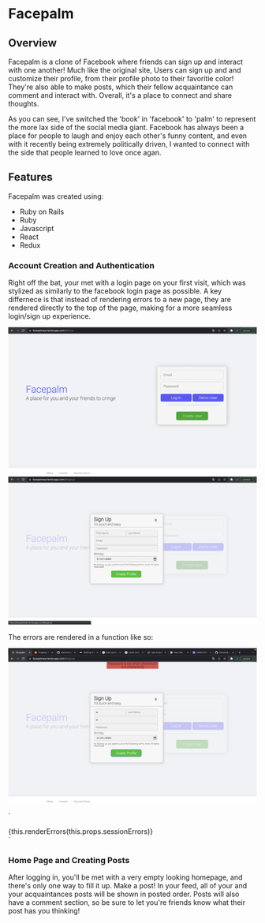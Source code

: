 # Facepalm
## Overview
Facepalm is a clone of Facebook where friends can sign up and interact with one another! Much like the original site, Users can sign up and and customize their profile, from their profile photo to their favoritie color! They're also able to make posts, which their fellow acquaintance can comment and interact with. Overall, it's a place to connect and share thoughts.

As you can see, I've switched the 'book' in 'facebook' to 'palm' to represent the more lax side of the social media giant. Facebook has always been a place for people to laugh and enjoy each other's funny content, and even with it recently being extremely politically driven, I wanted to connect with the side that people learned to love once agan.

## Features

Facepalm was created using: 

- Ruby on Rails
- Ruby
- Javascript
- React
- Redux

### Account Creation and Authentication

Right off the bat, your met with a login page on your first visit, which was stylized as similarly to the facebook login page as possible. A key differnece is that instead of rendering errors to a new page, they are rendered directly to the top of the page, making for a more seamless login/sign up experience. 

![Login Image 1](app/assets/images/readme/login1.png)
![Login Image 2](app/assets/images/readme/login2.png)

The errors are rendered in a function like so: 

![Failed Login Image 1](app/assets/images/readme/failedlogin1.png)

`
<div className="errors">
    {this.renderErrors(this.props.sessionErrors)}
</div>
`

### Home Page and Creating Posts

After logging in, you'll be met with a very empty looking homepage, and there's only one way to fill it up. Make a post! In your feed, all of your and your acquaintances posts will be shown in posted order. Posts will also have a comment section, so be sure to let you're friends know what their post has you thinking!



